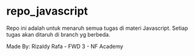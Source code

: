 # repo_javascript
Repo ini adalah untuk menaruh semua tugas di materi Javascript. Setiap tugas akan ditaruh di branch yg berbeda.

Made By: Rizaldy Rafa - FWD 3 - NF Academy
